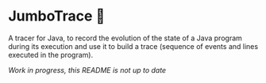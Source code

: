 # JumboTrace 🐘

A tracer for Java, to record the evolution of the state of a Java program during its execution and use it to build a trace
(sequence of events and lines executed in the program).


*Work in progress, this README is not up to date*

